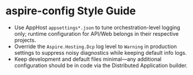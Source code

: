 # aspire-config Style Guide

- Use AppHost `appsettings*.json` to tune orchestration-level logging only; runtime configuration for API/Web belongs in their respective projects.
- Override the `Aspire.Hosting.Dcp` log level to `Warning` in production settings to suppress noisy diagnostics while keeping default info logs.
- Keep development and default files minimal—any additional configuration should be in code via the Distributed Application builder.

